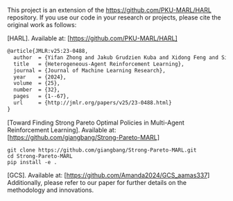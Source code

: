 This project is an extension of the https://github.com/PKU-MARL/HARL repository.
If you use our code in your research or projects, please cite the original work as follows:

[HARL]. Available at: [https://github.com/PKU-MARL/HARL]

```tex
@article{JMLR:v25:23-0488,
  author  = {Yifan Zhong and Jakub Grudzien Kuba and Xidong Feng and Siyi Hu and Jiaming Ji and Yaodong Yang},
  title   = {Heterogeneous-Agent Reinforcement Learning},
  journal = {Journal of Machine Learning Research},
  year    = {2024},
  volume  = {25},
  number  = {32},
  pages   = {1--67},
  url     = {http://jmlr.org/papers/v25/23-0488.html}
}
```
[Toward Finding Strong Pareto Optimal Policies in Multi-Agent Reinforcement Learning]. Available at: [https://github.com/giangbang/Strong-Pareto-MARL]
```
git clone https://github.com/giangbang/Strong-Pareto-MARL.git
cd Strong-Pareto-MARL
pip install -e .
```
[GCS]. Available at: [https://github.com/Amanda2024/GCS_aamas337]
Additionally, please refer to our paper for further details on the methodology and innovations.

